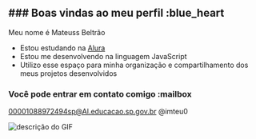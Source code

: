 ## ### Boas vindas ao meu perfil :blue_heart

Meu nome é Mateuss Beltrão 

- Estou estudando na [Alura](https://www.alura.com.br)
- Estou me desenvolvendo na linguagem JavaScript
- Utilizo esse espaço para minha organização e compartilhamento dos meus projetos desenvolvidos

### Você pode entrar em contato comigo :mailbox

00001088972494sp@Al.educacao.sp.gov.br
@imteu0

![descrição do GIF](https://media1.tenor.com/m/M503Udj9DzkAAAAC/imback.gif)
